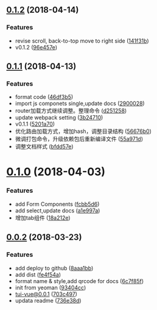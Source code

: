 <a name="0.1.2"></a>
## [0.1.2](https://github.com/babytutu/tui-vue/compare/v0.1.1...v0.1.2) (2018-04-14)


### Features

* revise scroll, back-to-top move to right side ([141f31b](https://github.com/babytutu/tui-vue/commit/141f31b))
* v0.1.2 ([96e457e](https://github.com/babytutu/tui-vue/commit/96e457e))



<a name="0.1.1"></a>
## [0.1.1](https://github.com/babytutu/tui-vue/compare/v0.1.0...v0.1.1) (2018-04-13)


### Features

* format code ([46df3b5](https://github.com/babytutu/tui-vue/commit/46df3b5))
* import js componets single,update docs ([2900028](https://github.com/babytutu/tui-vue/commit/2900028))
* router加载方式继续调整。整理命令 ([d251258](https://github.com/babytutu/tui-vue/commit/d251258))
* update webpack setting ([3b24710](https://github.com/babytutu/tui-vue/commit/3b24710))
* v0.1.1 ([5201a70](https://github.com/babytutu/tui-vue/commit/5201a70))
* 优化路由加载方式，增加hash，调整目录结构 ([56676b0](https://github.com/babytutu/tui-vue/commit/56676b0))
* 微调打包命令，升级依赖包后重新编译文件 ([55a971d](https://github.com/babytutu/tui-vue/commit/55a971d))
* 调整文档样式 ([bfdd57e](https://github.com/babytutu/tui-vue/commit/bfdd57e))



<a name="0.1.0"></a>
# [0.1.0](https://github.com/babytutu/tui-vue/compare/v0.0.2...v0.1.0) (2018-04-03)


### Features

* add Form Components ([fcbb5d6](https://github.com/babytutu/tui-vue/commit/fcbb5d6))
* add select,update docs ([a1e997a](https://github.com/babytutu/tui-vue/commit/a1e997a))
* 增加tab组件 ([18a212e](https://github.com/babytutu/tui-vue/commit/18a212e))



<a name="0.0.2"></a>
## [0.0.2](https://github.com/babytutu/tui-vue/compare/93404cc...v0.0.2) (2018-03-23)


### Features

* add deploy to github ([8aaa1bb](https://github.com/babytutu/tui-vue/commit/8aaa1bb))
* add dist ([fe4f54a](https://github.com/babytutu/tui-vue/commit/fe4f54a))
* format name & style,add qrcode for docs ([6c7f85f](https://github.com/babytutu/tui-vue/commit/6c7f85f))
* init from yeoman ([93404cc](https://github.com/babytutu/tui-vue/commit/93404cc))
* tui-vue@0.0.1 ([703c497](https://github.com/babytutu/tui-vue/commit/703c497))
* updata readme ([736e38d](https://github.com/babytutu/tui-vue/commit/736e38d))



